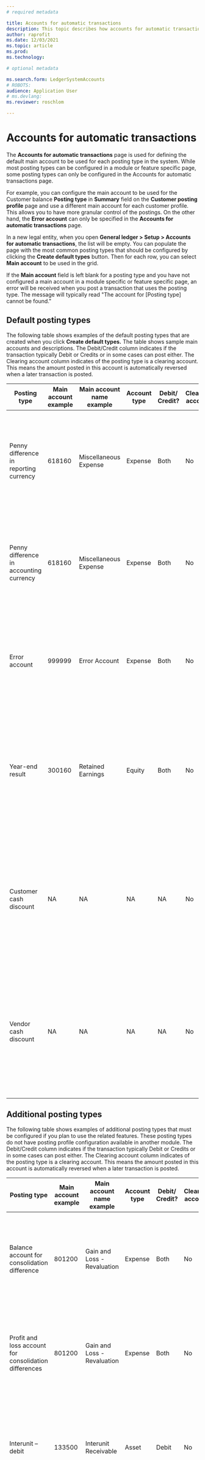 ```yaml
---
# required metadata

title: Accounts for automatic transactions
description: This topic describes how accounts for automatic transactions are used for posting through Dynamics 365 and provides examples for key accounts for automatic transactions.
author: raprofit
ms.date: 12/03/2021
ms.topic: article
ms.prod: 
ms.technology: 

# optional metadata

ms.search.form: LedgerSystemAccounts
# ROBOTS: 
audience: Application User
# ms.devlang: 
ms.reviewer: roschlom

---
```

# Accounts for automatic transactions

The **Accounts for automatic transactions** page is used for defining the default main account to be used for each posting type in the system. While most posting types can be configured in a module or feature specific page, some posting types can only be configured in the Accounts for automatic transactions page.

For example, you can configure the main account to be used for the Customer balance **Posting type** in **Summary** field on the **Customer posting profile** page and use a different main account for each customer profile. This allows you to have more granular control of the postings. On the other hand, the **Error account** can only be specified in the **Accounts for automatic transactions** page.

In a new legal entity, when you open **General ledger &gt; Setup &gt; Accounts for automatic transactions**, the list will be empty. You can populate the page with the most common posting types that should be configured by clicking the **Create default types** button. Then for each row, you can select **Main account** to be used in the grid.

If the **Main account** field is left blank for a posting type and you have not configured a main account in a module specific or feature specific page, an error will be received when you post a transaction that uses the posting type. The message will typically read "The account for \[Posting type\] cannot be found."

## Default posting types

The following table shows examples of the default posting types that are created when you click **Create default types.** The table shows sample main accounts and descriptions. The Debit/Credit column indicates if the transaction typically Debit or Credits or in some cases can post either. The Clearing account column indicates of the posting type is a clearing account. This means the amount posted in this account is automatically reversed when a later transaction is posted.

| Posting type                            | Main account example | Main account name example | Account type | Debit/ Credit? | Clearing account | Description                                                                                                                                               |
|-----------------------------------------|----------------------|---------------------------|--------------|----------------|------------------|-----------------------------------------------------------------------------------------------------------------------------------------------------------|
| Penny difference in reporting currency  | 618160               | Miscellaneous Expense     | Expense      | Both           | No               | Used when there is a penny difference when translating a foreign currency transaction amount to the reporting currency.                                   |
| Penny difference in accounting currency | 618160               | Miscellaneous Expense     | Expense      | Both           | No               | Used when there is a penny difference when translating a foreign currency transaction amount to the accounting currency.                                  |
| Error account                           | 999999               | Error Account             | Expense      | Both           | No               | Used when there is an error in the system. This account should be validated each period and any errors resolved.                                          |
| Year-end result                         | 300160               | Retained Earnings         | Equity       | Both           | No               | Used when running the year-end close process to move the balance of Profit and loss type accounts into the main account selected for the Year-end result. |
| Customer cash discount                  | NA                   | NA                        | NA           | NA             | No               | The accounts for automatic transactions posting type is not used. A main account is required when configuring Cash discounts in Accounts receivable.|
| Vendor cash discount                    | NA                   | NA                        | NA           | NA             | No               | The accounts for automatic transactions posting type is not used. A main account is required when configuring Cash discounts in Accounts payable.                                                                |

## Additional posting types

The following table shows examples of additional posting types that must be configured if you plan to use the related features. These posting types do not have posting profile configuration available in another module. The Debit/Credit column indicates if the transaction typically Debit or Credits or in some cases can post either. The Clearing account column indicates of the posting type is a clearing account. This means the amount posted in this account is automatically reversed when a later transaction is posted.

| Posting type                                          | Main account example | Main account name example   | Account type | Debit/ Credit? | Clearing account | Description                                                                                                                         |
|-------------------------------------------------------|----------------------|-----------------------------|--------------|----------------|------------------|-------------------------------------------------------------------------------------------------------------------------------------|
| Balance account for consolidation difference          | 801200               | Gain and Loss - Revaluation | Expense      | Both           | No               | Used when you perform a consolidation with a currency revaluation and there are penny differences during the revaluation.           |
| Profit and loss account for consolidation differences | 801200               | Gain and Loss - Revaluation | Expense      | Both           | No               | Used when you perform a consolidation with a currency revaluation and there are penny differences during the revaluation.           |
| Interunit – debit                                     | 133500               | Interunit Receivable        | Asset        | Debit          | No               | Used when you select a balancing dimension in the **Ledger** page and a transaction is posted where the dimension does not balance. |
| Interunit - credit                                    | 233500               | Interunit Payable           | Liability    | Credit         | No               | Used when you select a balancing dimension in the **Ledger** page and a transaction is posted where the dimension does not balance. |
